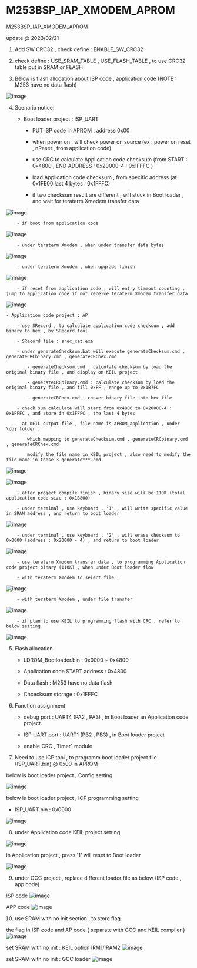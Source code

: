 # M253BSP_IAP_XMODEM_APROM
 M253BSP_IAP_XMODEM_APROM


update @ 2023/02/21

1. Add SW CRC32  , check define : ENABLE_SW_CRC32

2. check define : USE_SRAM_TABLE , USE_FLASH_TABLE , to use CRC32 table put in SRAM or FLASH

3. Below is flash allocation about ISP code , application code  (NOTE : M253 have no data flash)

![image](https://github.com/released/M253BSP_IAP_XMODEM_APROM/blob/main/flash_allocation.jpg)	

4. Scenario notice:

	- Boot loader project : ISP_UART 
	
		- PUT ISP code in APROM , address 0x00			
	
		- when power on , will check power on source (ex : power on reset , nReset , from application code)
	
		- use CRC to calculate Application code checksum (from START : 0x4800 , END ADDRESS : 0x20000-4 : 0x1FFFC )
		
		- load Application code checksum , from specific address (at 0x1FE00 last 4 bytes : 0x1FFFC)
		
		- if two checksum result are different , will stuck in Boot loader , and wait for teraterm Xmodem transfer data
		
![image](https://github.com/released/M253BSP_IAP_XMODEM_APROM/blob/main/LDROM_checksum_err.jpg)		
		
		- if boot from application code 

![image](https://github.com/released/M253BSP_IAP_XMODEM_APROM/blob/main/LDROM_boot_from_application_code.jpg)	

		- under teraterm Xmodem , when under transfer data bytes 
		
![image](https://github.com/released/M253BSP_IAP_XMODEM_APROM/blob/main/LDROM_xmodem_under_transfer.jpg)			

		- under teraterm Xmodem , when upgrade finish 
		
![image](https://github.com/released/M253BSP_IAP_XMODEM_APROM/blob/main/LDROM_xmodem_tranfer_finish.jpg)

		- if reset from application code , will entry timeout counting , jump to application code if not receive teraterm Xmodem transfer data		
				
![image](https://github.com/released/M253BSP_IAP_XMODEM_APROM/blob/main/LDROM_time_out.jpg)
	
	- Application code project : AP
	
		- use SRecord , to calculate application code checksum , add binary to hex , by SRecord tool
		
		- SRecord file : srec_cat.exe 

		- under generateChecksum.bat will execute generateChecksum.cmd , generateCRCbinary.cmd , generateCRChex.cmd
	
			- generateChecksum.cmd : calculate checksum by load the original binary file , and display on KEIL project
		
			- generateCRCbinary.cmd : calculate checksum by load the original binary file , and fill 0xFF , range up to 0x1B7FC
		
			- generateCRChex.cmd : conver binary file into hex file
		
		- check sum calculate will start from 0x4800 to 0x20000-4 : 0x1FFFC , and store in 0x1FFFC , the last 4 bytes 
		
		- at KEIL output file , file name is APROM_application , under \obj folder , 
	
			which mapping to generateChecksum.cmd , generateCRCbinary.cmd , generateCRChex.cmd
	
			modify the file name in KEIL project , also need to modify the file name in these 3 generate***.cmd

![image](https://github.com/released/M253BSP_IAP_XMODEM_APROM/blob/main/APROM_KEIL_output_file.jpg)

![image](https://github.com/released/M253BSP_IAP_XMODEM_APROM/blob/main/APROM_SRecord_cmd_file.jpg)
		
		- after project compile finish , binary size will be 110K (total application code size : 0x1B800)
		
		- under terminal , use keyboard , '1' , will write specific value in SRAM address , and return to boot loader

![image](https://github.com/released/M253BSP_IAP_XMODEM_APROM/blob/main/LDROM_time_out.jpg)		
		
		- under terminal , use keyboard , '2' , will erase checksum to 0x0000 (address : 0x20000 - 4) , and return to boot loader

![image](https://github.com/released/M253BSP_IAP_XMODEM_APROM/blob/main/LDROM_erase_checksum.jpg)		
		
		- use teraterm Xmodem transfer data , to programming Application code project binary (110K) , when under Boot loader flow

		- with teraterm Xmodem to select file , 

![image](https://github.com/released/M253BSP_IAP_XMODEM_APROM/blob/main/teraterm_select_file_by_xmodem.jpg)

		- with teraterm Xmodem , under file transfer

![image](https://github.com/released/M253BSP_IAP_XMODEM_APROM/blob/main/teraterm_transfer_under_xmodem.jpg)

		- if plan to use KEIL to programming flash with CRC , refer to below setting
		
![image](https://github.com/released/M253BSP_IAP_XMODEM_APROM/blob/main/program_by_KEIL.jpg)	
		
	
5. Flash allocation

	- LDROM_Bootloader.bin : 0x0000 ~ 0x4800
	
	- Application code START address : 0x4800
	
	- Data flash : M253 have no data flash
	
	- Chcecksum storage : 0x1FFFC

6. Function assignment

	- debug port : UART4 (PA2 , PA3) , in Boot loader an Application code project
	
	- ISP UART port : UART1 (PB2 , PB3) , in Boot loader project
	
	- enable CRC , Timer1 module
	
7. Need to use ICP tool , to programm boot loader project file (ISP_UART.bin) @ 0x00 in APROM

below is boot loader project , Config setting 

![image](https://github.com/released/M253BSP_IAP_XMODEM_APROM/blob/main/LDROM_ICP_config.jpg)

below is boot loader project , ICP programming setting 

- ISP_UART.bin : 0x0000

![image](https://github.com/released/M253BSP_IAP_XMODEM_APROM/blob/main/LDROM_ICP_update.jpg)

8. under Application code KEIL project setting 

![image](https://github.com/released/M253BSP_IAP_XMODEM_APROM/blob/main/APROM_KEIL_checksum_calculate.jpg)

in Application project , press '1' will reset to Boot loader 

![image](https://github.com/released/M253BSP_IAP_XMODEM_APROM/blob/main/APROM_press_Z.jpg)

9. under GCC project , replace different loader file as below (ISP code , app code)

ISP code
![image](https://github.com/released/M253BSP_IAP_XMODEM_APROM/blob/main/GCC_ld_isp.jpg)

APP code
![image](https://github.com/released/M253BSP_IAP_XMODEM_APROM/blob/main/GCC_ld_application.jpg)

10. use SRAM with no init section , to store flag 

the flag in ISP code and AP code ( separate with GCC and KEIL compiler ) 
![image](https://github.com/released/M253BSP_IAP_XMODEM_APROM/blob/main/SRAM_no_init_flag)

set SRAM with no init : KEIL option IRM1/IRAM2
![image](https://github.com/released/M253BSP_IAP_XMODEM_APROM/blob/main/SRAM_no_init_flag_KEIL.jpg)

set SRAM with no init : GCC loader
![image](https://github.com/released/M253BSP_IAP_XMODEM_APROM/blob/main/SRAM_no_init_flag_GCC_loader_file.jpg)

